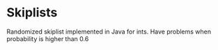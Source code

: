 # Skiplists
Randomized skiplist implemented in Java for ints.
Have problems when probability is higher than 0.6
